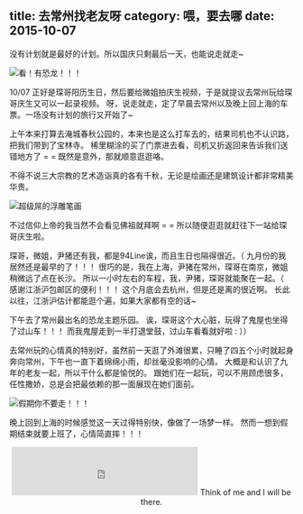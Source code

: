 title: 去常州找老友呀
category: 喂，要去哪
date: 2015-10-07
---

没有计划就是最好的计划。所以国庆只剩最后一天，也能说走就走~

![看！有恐龙！！！](//o40ss64l8.qnssl.com/changzhou03.jpg)

<!-- more -->

10/07 正好是琛哥阳历生日，然后要给微姐拍庆生视频，于是就提议去常州玩给琛哥庆生又可以一起录视频。
呀，说走就走，定了早晨去常州以及晚上回上海的车票。一场没有计划的旅行又开始了~

上午本来打算去淹城春秋公园的，本来也是这么打车去的，结果司机也不认识路，把我们带到了宝林寺。
稀里糊涂的买了门票进去看，司机又折返回来告诉我们送错地方了 = = 
既然是意外，那就顺意逛逛咯。

不得不说三大宗教的艺术造诣真的各有千秋，无论是绘画还是建筑设计都非常精美华贵。

![超级屌的浮雕笔画](//o40ss64l8.qnssl.com/changzhou02.jpg)

不过信仰上帝的我当然不会看见佛祖就拜啊 = = 所以随便逛逛就赶往下一站给琛哥庆生啦。

琛哥，微姐，尹猪还有我，都是94Line诶，而且生日也隔得很近。（ 九月份的我居然还是最早的了！！！
很巧的是，我在上海，尹猪在常州，琛哥在南京，微姐稍微远了点在长沙。
所以一小时左右的车程，我，尹猪，琛哥就能聚在一起。（ 感谢江浙沪包邮区的便利！！！
这个月底会去杭州，但是还是离的很近啊。
长此以往，江浙沪估计都能逛个遍，如果大家都有空的话~

下午去了常州最出名的恐龙主题乐园。
诶，琛哥这个大心脏，玩得了鬼屋也坐得了过山车！！！
而我鬼屋走到一半打退堂鼓，过山车看看就好啦 : ））

去常州玩的心情真的特别好，虽然前一天逛了外滩很累，只睡了四五个小时就起身奔向常州，下午也一直下着绵绵小雨，却丝毫没影响的心情。
大概是和认识了九年的老友一起，所以干什么都是愉悦的。
跟她们在一起玩，可以不用顾虑很多，任性撒娇，总是会把最依赖的那一面展现在她们面前。

![假期你不要走！！！](//o40ss64l8.qnssl.com/changzhou01.jpg)

晚上回到上海的时候感觉这一天过得特别快，像做了一场梦一样。
然而一想到假期结束就要上班了，心情简直摔！！！

<center>
    <iframe frameborder="no" border="0" marginwidth="0" marginheight="0" width=330 height=86 src="http://music.163.com/outchain/player?type=2&id=20707571&auto=0&height=66"></iframe>
    Think of me and I will be there.
</center>




